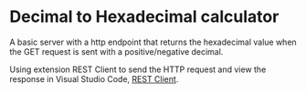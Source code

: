 # Decimal to Hexadecimal calculator

A basic server with a http endpoint that returns the hexadecimal value when the GET request is sent with a positive/negative decimal.

Using extension REST Client to send the HTTP request and view the response in Visual Studio Code, [REST Client](https://marketplace.visualstudio.com/items?itemName=humao.rest-client).
